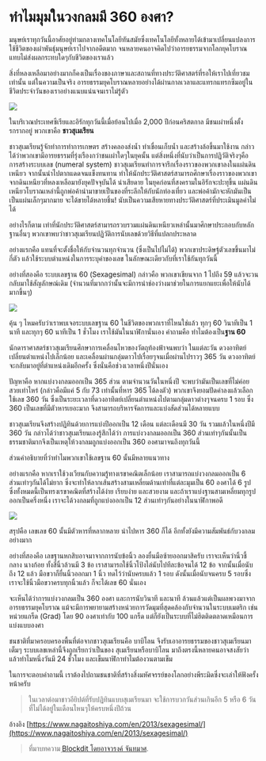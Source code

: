 ทำไมมุมในวงกลมมี 360 องศา?
===

มนุษย์เราทุกวันนี้อาศัยอยู่ท่ามกลางเทคโนโลยีทันสมัยซึ่งเทคโนโลยีทั้งหลายได้เข้ามาเปลี่ยนแปลงการใช้ชีวิตของเผ่าพันธุ์มนุษย์เราไปจากอดีตมาก จนหลายคนอาจคิดไปว่าอารยธรรมจากโลกยุคโบราณแทบไม่ส่งผลกระทบใดๆกับชีวิตของเราแล้ว

สิ่งที่หลงเหลือมาอย่างมากก็คงเป็นเรื่องของภาษาและสถานที่ทางประวัติศาสตร์ที่รอให้เราไปเที่ยวชมเท่านั้น แต่ในความเป็นจริง อารยธรรมยุคโบราณหลายอย่างได้ผ่านกาลเวลาและแทรกแทรกซึมอยู่ในชีวิตประจำวันของเราอย่างแนบแน่นจนเราไม่รู้ตัว

![](https://t0.blockdit.com/photos/2018/10/5bd15d069c8f3504d5f01761.jpg)

ในบริเวณประเทศซีเรียและอิรักทุกวันนี้เมื่อย้อนไปเมื่อ 2,000 ปีก่อนคริสตกาล มีชนเผ่าหนึ่งตั้งรกรากอยู่ พวกเขาคือ **ชาวสุเมเรียน**

ชาวสุเมเรียนรู้จักทำการทำการเกษตร สร้างคลองส่งน้ำ ทำเขื่อนเก็บน้ำ และสร้างล้อขึ้นมาใช้งาน กล่าวได้ว่าพวกเขามีอารยธรรมที่รุ่งเรืองกว่าชนเผ่าใดๆในยุคนั้น แต่สิ่งหนึ่งที่นับว่าเป็นการปฏิวัติจริงๆคือ การสร้างระบบเลข (numeral system) ชาวสุเมเรียนทำการจารึกเรื่องราวของพวกเขาลงในแผ่นดินเหนียว จากนั้นนำไปตากแดดจนแข็งทนทาน ทำให้นักประวัติศาสตร์สามารถศึกษาเรื่องราวของพวกเขาจากดินเหนียวที่หลงเหลือมายังยุคปัจจุบันได้ น่าเสียดาย ในยุคก่อนที่สงครามในอิรักจะปะทุขึ้น แผ่นดินเหนียวโบราณเหล่านี้ถูกพ่อค้านำมาขายเป็นของที่ระลึกให้กับนักท่องเที่ยว และพ่อค้ามักจะหักมันเป็นเป็นแผ่นเล็กๆมากมาย จะได้ขายได้หลายชิ้น! นับเป็นความเสียหายทางประวัติศาสตร์ที่ประเมินมูลค่าไม่ได้

อย่างไรก็ตาม เท่าที่นักประวัติศาสตร์สามารถรวบรวมแผ่นดินเหนียวเหล่านั้นมาศึกษาประกอบกับหลักฐานอื่นๆ พวกเขาพบว่าชาวสุเมเรียนปฏิวัติการนับเลขด้วยวิธีที่แปลกประหลาด 

อย่างแรกคือ แทนที่จะตั้งชื่อให้กับจำนวนทุกจำนวน (ซึ่งเป็นไปไม่ได้) พวกเขาประดิษฐ์ตัวเลขขึ้นมาไม่กี่ตัว แล้วใช้ระบบตำแหน่งในการระบุค่าของเลข ในลักษณะเดียวกับที่เราใช้กันทุกวันนี้

อย่างที่สองคือ ระบบเลขฐาน 60 (Sexagesimal) กล่าวคือ พวกเขาเขียนจาก 1 ไปถึง 59 แล้วจะวนกลับมาใช้สัญลักษณ์เดิม (จำนวนที่มากกว่านั้นจะมีการนำช่องว่างมาช่วยในการแยกแยะเพื่อให้นับได้มากขึ้นๆ)

![](https://t0.blockdit.com/photos/2018/10/5bd15d229c8f3504d5f019d5.jpg)

คุ้น ๆ ไหมครับว่าเราพบเจอระบบเลขฐาน 60 ในชีวิตของพวกเราที่ไหนใช่แล้ว ทุกๆ 60 วินาทีเป็น 1 นาที และทุกๆ 60 นาทีเป็น 1 ชั่วโมง เราใช้มันในนาฬิกานั่นเอง คำถามคือ ทำไมต้องเป็น**ฐาน 60**

นักดาราศาสตร์ชาวสุเมเรียนศึกษาการเคลื่อนไหวของวัตถุท้องฟ้าจนพบว่า ในแต่ละวัน ดวงอาทิตย์เปลี่ยนตำแหน่งไปเล็กน้อย และเคลื่อนผ่านกลุ่มดาวไปเรื่อยๆจนเมื่อผ่านไปราวๆ 365 วัน ดวงอาทิตย์จะกลับมาอยู่ที่ตำแหน่งเดิมอีกครั้ง ซึ่งนั่นคือช่วงเวลาหนึ่งปีนั่นเอง

ปัญหาคือ หากแบ่งวงกลมออกเป็น 365 ส่วน ตามจำนวนวันในหนึ่งปี จะพบว่ามันเป็นเลขที่ไม่ค่อยสวยเท่าไหร่ (กล่าวคือมีแค่ 5 กับ 73 เท่านั้นที่หาร 365 ได้ลงตัว) พวกเขาจึงยอมปัดค่าลงแล้วเลือกใช้เลข 360 วัน ซึ่งเป็นระยะเวลาที่ดวงอาทิตย์เปลี่ยนตำแหน่งไปตามกลุ่มดาวต่างๆจนครบ 1 รอบ ซึ่ง 360 เป็นเลขที่มีตัวหารเยอะมาก จึงสามารถบริหารจัดการและแบ่งสัดส่วนได้หลายแบบ

ชาวสุเมเรียนจึงสร้างปฏิทินด้วยการแบ่งปีออกเป็น 12 เดือน แต่ละเดือนมี 30 วัน รวมแล้วในหนึ่งปีมี 360 วัน กล่าวได้ว่าชาวสุเมเรียนเองรู้สึกได้ว่า การแบ่งวงกลมออกเป็น 360 ส่วนเท่าๆกันนั้นเป็นธรรมชาติมากจึงเป็นเหตุให้วงกลมถูกแบ่งออกเป็น 360 องศามาจนถึงทุกวันนี้

ส่วนคำอธิบายที่ว่าทำไมพวกเขาใช้เลขฐาน 60 นั้นมีหลายแนวทาง

อย่างแรกคือ หากเราใช้วงเวียนกับความรู้ทางเรขาคณิตเล็กน้อย เราสามารถแบ่งวงกลมออกเป็น 6 ส่วนเท่าๆกันได้ไม่ยาก ซึ่งจะทำให้ลากเส้นสร้างสามเหลี่ยมด้านเท่าที่แต่ละมุมเป็น 60 องศาได้ 6 รูป ซึ่งทั้งหมดนี้เป็นทรงเรขาคณิตที่สร้างได้ง่าย เรียบง่าย และสวยงาม และถ้าเราแบ่งฐานสามเหลี่ยมทุกรูปออกเป็นครึ่งหนึ่ง เราจะได้วงกลมที่ถูกแบ่งออกเป็น 12 ส่วนเท่าๆกันอย่างในนาฬิกาพอดี

![](https://t0.blockdit.com/photos/2018/10/5bd15d459c8f3504d5f01b64.jpg)

สรุปคือ เลขเลข 60 นั้นมีตัวหารที่หลากหลาย นำไปหาร 360 ก็ได้ อีกทั้งยังมีความสัมพันธ์กับวงกลมอย่างมาก

อย่างที่สองคือ เลขฐานหกสิบอาจมาจากการนับข้อนิ้ว ลองยื่นมือซ้ายออกมาสิครับ เราจะเห็นว่านิ้วชี้ กลาง นางก้อย ทั้งสี่นิ้วล้วนมี 3 ข้อ เราสามารถใช้นิ้วโป้งไล่นับไปทีละข้อจนได้ 12 ข้อ จากนั้นเมื่อนับถึง 12 แล้ว มือขวาก็ยื่นนิ้วออกมา 1 นิ้ว ทดไว้ว่านับครบแล้ว 1 รอบ ดังนั้นเมื่อนับจนครบ 5 รอบซึ่งเราจะใช้นิ้วมือขวาครบทุกนิ้วแล้ว ก็จะได้เลข 60 นั่นเอง

จะเห็นได้ว่าการแบ่งวงกลมเป็น 360 องศา และการนับวินาที และนาที ล้วนแล้วแต่เป็นผลพวงมาจากอารยธรรมยุคโบราณ แม้จะมีการพยายามสร้างหน่วยการวัดมุมที่สุดคล้องกับจำนวนในระบบเมตริก เช่น หน่วยแกร็ด (Grad) โดย 90 องศาเท่ากับ 100 แกร็ด แต่ก็ยังเป็นระบบที่ไม่ฮิตติดตลาดเหมือนการแบ่งแบบองศา

ชนชาติที่มาครอบครองพื้นที่ต่อจากชาวสุเมเรียนคือ บาบิโลน จึงรับเอาอารยธรรมของชาวสุเมเรียนมาเต็มๆ ระบบเลขเหล่านี้จึงถูกเรียกว่าเป็นของ สุเมเรียนหรือบาบิโลน มาถึงตรงนี้หลายคนอาจสงสัยว่าแล้วทำไมหนึ่งวันมี 24 ชั่วโมง และเข็มนาฬิกาทำไมต้องวนตามเข็ม

ในการจะตอบคำถามนี้ เราต้องไปถามชนชาติที่สร้างสิ่งมหัศจรรย์ของโลกอย่างพีระมิดซึ่งจะเล่าให้ฟังครั้งหน้าครับ



>ในเวลาต่อมาชาวอียิปต์ที่รับปฏิทินแบบสุเมเรียนมา จะใช้การบวกวันส่วนเกินอีก 5 หรือ 6 วันที่ไม่ได้อยู่ในเดือนไหนๆให้ครบหนึ่งปีถ้วน

อ้างอิง
[https://www.nagaitoshiya.com/en/2013/sexagesimal/](https://www.nagaitoshiya.com/en/2013/sexagesimal/)


> ที่มาบทความ [ฺBlockdit โดยอาจวรงค์ จันทมาศ](https://www.blockdit.com/articles/5bd15db076979b0416e44916).
<!--stackedit_data:
eyJoaXN0b3J5IjpbLTk1NDk3NDQ2MywxNDcwMDc5Mjc3XX0=
-->